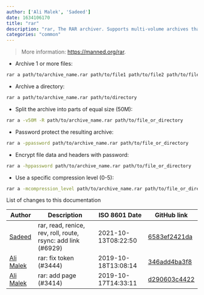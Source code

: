 ```yaml
---
author: ['Ali Malek', 'Sadeed']
date: 1634106170
title: "rar"
description: "rar, The RAR archiver. Supports multi-volume archives that can be optionally self-extracting."
categories: "common"
---
```

> More information: <https://manned.org/rar>.

- Archive 1 or more files:

```bash
rar a path/to/archive_name.rar path/to/file1 path/to/file2 path/to/file3
```

- Archive a directory:

```bash
rar a path/to/archive_name.rar path/to/directory
```

- Split the archive into parts of equal size (50M):

```bash
rar a -v50M -R path/to/archive_name.rar path/to/file_or_directory
```

- Password protect the resulting archive:

```bash
rar a -ppassword path/to/archive_name.rar path/to/file_or_directory
```

- Encrypt file data and headers with password:

```bash
rar a -hppassword path/to/archive_name.rar path/to/file_or_directory
```

- Use a specific compression level (0-5):

```bash
rar a -mcompression_level path/to/archive_name.rar path/to/file_or_directory
```
List of changes to this documentation


Author | Description | ISO 8601 Date | GitHub link
------|-----|-----|-----
[Sadeed](mailto:sadeeedw@gmail.com) | rar, read, renice, rev, roll, route, rsync: add link (#6929) | 2021-10-13T08:22:50 | [6583ef2421da](https://github.com/tldr-pages/tldr/commit/6583ef2421da704fdb94b1acb67c70936ccb5ddf)
[Ali Malek](mailto:ali.malek.71@gmail.com) | rar: fix token (#3444) | 2019-10-18T13:08:14 | [346add4ba3f8](https://github.com/tldr-pages/tldr/commit/346add4ba3f889723c64144bc9961c3406ffefe6)
[Ali Malek](mailto:ali.malek.71@gmail.com) | rar: add page (#3414) | 2019-10-17T14:33:11 | [d290603c4422](https://github.com/tldr-pages/tldr/commit/d290603c442233340c0f108ec02155c12edaece9)

